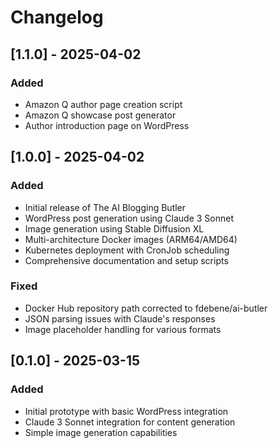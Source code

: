 # Changelog

## [1.1.0] - 2025-04-02

### Added
- Amazon Q author page creation script
- Amazon Q showcase post generator
- Author introduction page on WordPress

## [1.0.0] - 2025-04-02

### Added
- Initial release of The AI Blogging Butler
- WordPress post generation using Claude 3 Sonnet
- Image generation using Stable Diffusion XL
- Multi-architecture Docker images (ARM64/AMD64)
- Kubernetes deployment with CronJob scheduling
- Comprehensive documentation and setup scripts

### Fixed
- Docker Hub repository path corrected to fdebene/ai-butler
- JSON parsing issues with Claude's responses
- Image placeholder handling for various formats

## [0.1.0] - 2025-03-15

### Added
- Initial prototype with basic WordPress integration
- Claude 3 Sonnet integration for content generation
- Simple image generation capabilities
